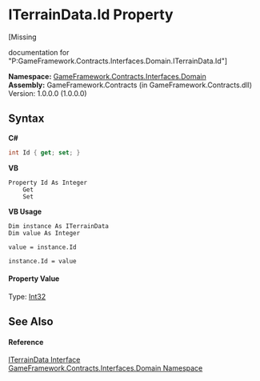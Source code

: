 # ITerrainData.Id Property 
 

\[Missing <summary> documentation for "P:GameFramework.Contracts.Interfaces.Domain.ITerrainData.Id"\]

**Namespace:**&nbsp;<a href="97793727-a889-e5c8-8761-77e24633e331">GameFramework.Contracts.Interfaces.Domain</a><br />**Assembly:**&nbsp;GameFramework.Contracts (in GameFramework.Contracts.dll) Version: 1.0.0.0 (1.0.0.0)

## Syntax

**C#**<br />
``` C#
int Id { get; set; }
```

**VB**<br />
``` VB
Property Id As Integer
	Get
	Set
```

**VB Usage**<br />
``` VB Usage
Dim instance As ITerrainData
Dim value As Integer

value = instance.Id

instance.Id = value
```


#### Property Value
Type: <a href="http://msdn2.microsoft.com/en-us/library/td2s409d" target="_blank">Int32</a>

## See Also


#### Reference
<a href="ddcedc59-08ed-cf53-d03b-1fc4e6cedce5">ITerrainData Interface</a><br /><a href="97793727-a889-e5c8-8761-77e24633e331">GameFramework.Contracts.Interfaces.Domain Namespace</a><br />
